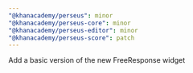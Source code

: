 ```yaml
---
"@khanacademy/perseus": minor
"@khanacademy/perseus-core": minor
"@khanacademy/perseus-editor": minor
"@khanacademy/perseus-score": patch
---
```


Add a basic version of the new FreeResponse widget

